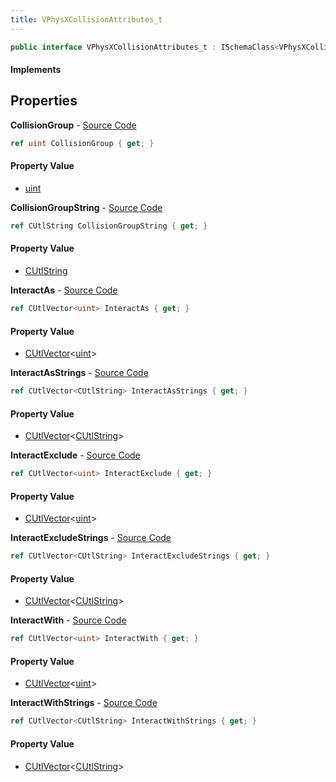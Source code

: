 ```yaml
---
title: VPhysXCollisionAttributes_t
---
```


```csharp
public interface VPhysXCollisionAttributes_t : ISchemaClass<VPhysXCollisionAttributes_t>, ISchemaField, ISchemaClass, INativeHandle
```

#### Implements

## Properties

**CollisionGroup** - [Source Code](https://github.com/swiftly-solution/swiftlys2/blob/master/managed/src/SwiftlyS2.Generated/Schemas/Interfaces/VPhysXCollisionAttributes_t.cs#L16)

```csharp
ref uint CollisionGroup { get; }
```

#### Property Value

- [uint](https://learn.microsoft.com/dotnet/api/system.uint32)

**CollisionGroupString** - [Source Code](https://github.com/swiftly-solution/swiftlys2/blob/master/managed/src/SwiftlyS2.Generated/Schemas/Interfaces/VPhysXCollisionAttributes_t.cs#L24)

```csharp
ref CUtlString CollisionGroupString { get; }
```

#### Property Value

- [CUtlString](/docs/api/shared/natives/cutlstring)

**InteractAs** - [Source Code](https://github.com/swiftly-solution/swiftlys2/blob/master/managed/src/SwiftlyS2.Generated/Schemas/Interfaces/VPhysXCollisionAttributes_t.cs#L18)

```csharp
ref CUtlVector<uint> InteractAs { get; }
```

#### Property Value

- [CUtlVector](/docs/api/shared/natives/cutlvector-1)<[uint](https://learn.microsoft.com/dotnet/api/system.uint32)>

**InteractAsStrings** - [Source Code](https://github.com/swiftly-solution/swiftlys2/blob/master/managed/src/SwiftlyS2.Generated/Schemas/Interfaces/VPhysXCollisionAttributes_t.cs#L26)

```csharp
ref CUtlVector<CUtlString> InteractAsStrings { get; }
```

#### Property Value

- [CUtlVector](/docs/api/shared/natives/cutlvector-1)<[CUtlString](/docs/api/shared/natives/cutlstring)>

**InteractExclude** - [Source Code](https://github.com/swiftly-solution/swiftlys2/blob/master/managed/src/SwiftlyS2.Generated/Schemas/Interfaces/VPhysXCollisionAttributes_t.cs#L22)

```csharp
ref CUtlVector<uint> InteractExclude { get; }
```

#### Property Value

- [CUtlVector](/docs/api/shared/natives/cutlvector-1)<[uint](https://learn.microsoft.com/dotnet/api/system.uint32)>

**InteractExcludeStrings** - [Source Code](https://github.com/swiftly-solution/swiftlys2/blob/master/managed/src/SwiftlyS2.Generated/Schemas/Interfaces/VPhysXCollisionAttributes_t.cs#L30)

```csharp
ref CUtlVector<CUtlString> InteractExcludeStrings { get; }
```

#### Property Value

- [CUtlVector](/docs/api/shared/natives/cutlvector-1)<[CUtlString](/docs/api/shared/natives/cutlstring)>

**InteractWith** - [Source Code](https://github.com/swiftly-solution/swiftlys2/blob/master/managed/src/SwiftlyS2.Generated/Schemas/Interfaces/VPhysXCollisionAttributes_t.cs#L20)

```csharp
ref CUtlVector<uint> InteractWith { get; }
```

#### Property Value

- [CUtlVector](/docs/api/shared/natives/cutlvector-1)<[uint](https://learn.microsoft.com/dotnet/api/system.uint32)>

**InteractWithStrings** - [Source Code](https://github.com/swiftly-solution/swiftlys2/blob/master/managed/src/SwiftlyS2.Generated/Schemas/Interfaces/VPhysXCollisionAttributes_t.cs#L28)

```csharp
ref CUtlVector<CUtlString> InteractWithStrings { get; }
```

#### Property Value

- [CUtlVector](/docs/api/shared/natives/cutlvector-1)<[CUtlString](/docs/api/shared/natives/cutlstring)>

